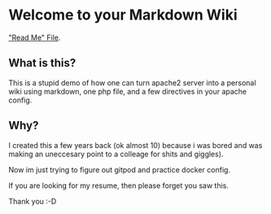 # Welcome to your Markdown Wiki
["Read Me" File](./README.md).

## What is this?
This is a stupid demo of how one can turn apache2 server into a personal wiki using markdown, one php file, and a few directives in your apache config.  

## Why?

I created this a few years back (ok almost 10) because i was bored and was making an uneccesary point to a colleage for shits and giggles).  

Now im just trying to figure out gitpod and practice docker config.


If you are looking for my resume, then please forget you saw this. 

Thank  you :-D



